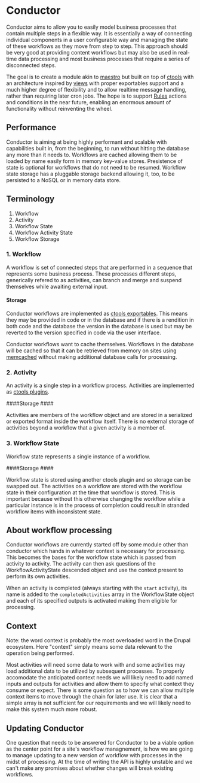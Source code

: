 # Conductor #

Conductor aims to allow you to easily model business processes that contain multiple steps
in a flexible way.  It is essentially a way of connecting individual components in a user
configurable way and managing the state of these workflows as they move from step to step.
This approach should be very good at providing content workflows but may also be used in
real-time data processing and most business processes that require a series of disconnected
steps.

The goal is to create a module akin to [maestro](http://drupal.org/project/maestro) but
built on top of [ctools](http://drupal.org/project/ctools) with an architecture inspired
by [views](http://drupal.org/project/views) with proper exportables support and a much
higher degree of flexibility and to allow realtime message handling, rather than requiring
later cron jobs.  The hope is to support [Rules](http://drupal.org/project/rules)
actions and conditions in the near future, enabling an enormous amount of functionality
without reinventing the wheel.

## Performance ##

Conductor is aiming at being highly performant and scalable with capabilities built in, from the
beginning, to run without hitting the database any more than it needs to.  Workflows are cached
allowing them to be loaded by name easily form in memory key-value stores.  Presistence of state
is optional for workflows that do not need to be resumed.  Workflow state storage has a pluggable
storage backend allowing it, too, to be persisted to a NoSQL or in memory data store.

## Terminology ##

1. Workflow
2. Activity
3. Workflow State
4. Workflow Activity State
5. Workflow Storage

### 1. Workflow ###

A workflow is set of connected steps that are performed in a sequence that represents some
business process.  These processes different steps, generically refered to as activities,
can branch and merge and suspend themselves while awaiting external input.

#### Storage ####

Conductor workflows are implemented as [ctools exportables](http://drupalcode.org/project/ctools.git/blob_plain/7.x-1.x:/help/export.html).
This means they may be provided in code or in the database and if there is a rendition
in both code and the database the version in the database is used but may be reverted
to the version specified in code via the user interface.

Conductor workflows want to cache themselves.  Workflows in the database will be cached
so that it can be retrieved from memory on sites using [memcached](http://drupal.org/project/memcache)
without making additional database calls for processing.

### 2. Activity ###

An activity is a single step in a workflow process.
Activities are implemented as [ctools plugins](http://drupalcode.org/project/ctools.git/blob_plain/7.x-1.x:/help/plugins-api.html).

####Storage ####

Activities are members of the workflow object and are stored in a serialized or exported
format inside the workflow itself.  There is no external storage of activities beyond a
workflow that a given activity is a member of.


### 3. Workflow State ###

Workflow state represents a single instance of a workflow.

####Storage ####

Workflow state is stored using another ctools plugin and so storage can be swapped out.
The activities on a workflow are stored with the workflow state in their configuration
at the time that workflow is stored.  This is important because without this otherwise
changing the workflow while a particular instance is in the process of completion could
result in stranded workflow items with inconsistent state.

## About workflow processing ##

Conductor workflows are currently started off by some module other than conductor which
hands in whatever context is necessary for processing.  This becomes the bases for the
workflow state which is passed from activity to activity.  The activity can then ask
questions of the WorkflowActivityState descended object and use the context present to perform
its own activities.

When an activity is completed (always starting with the `start` activity), its name is
added to the `completedActivities` array in the WorkflowState object and each of its
specified outputs is activated making them eligible for processing.

## Context ##

Note: the word context is probably the most overloaded word in the Drupal ecosystem.
Here "context" simply means some data relevant to the operation being performed.

Most activities will need some data to work with and some activities may load additional
data to be utilized by subsequent processes.  To properly accomodate the anticipated
context needs we will likely need to add named inputs and outputs for activities and
allow them to specify what context they consume or expect.  There is some question as
to how we can allow multiple context items to move through the chain for later use.  It
is clear that a simple array is not sufficient for our requirements and we will likely
need to make this system much more robust.

## Updating Conductor ##

One question that needs to be answered for Conductor to be a viable option as the center
point for a site's workflow managnement, is how we are going to manage updating to a new
version of workflow with processes in the midst of processing.  At the time of writing the
API is highly unstable and we can't make any promises about whether changes will break
existing workflows.
